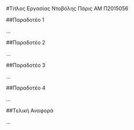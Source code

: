 #Τίτλος Εργασίας
Ντοβόλης Πάρις
ΑΜ Π2015056

##Παραδοτέο 1

...

##Παραδοτέο 2

…

##Παραδοτέο 3

...

##Παραδοτέο 4

...

##Tελική Αναφορά

...
